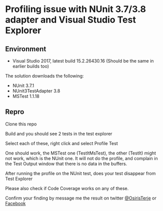 # Profiling issue with NUnit 3.7/3.8 adapter and Visual Studio Test Explorer

## Environment

* Visual Studio 2017, latest build 15.2.26430.16 (Should be the same in earlier builds too)

The solution downloads the following:

* NUnit 3.7.1
* NUnit3TestAdapter 3.8
* MSTest 1.1.18


## Repro

Clone this repo

Build and you should see 2 tests in the test explorer

Select each of these, right click and select Profile Test

One should work, the MSTest one (TestItMsTest), the other (TestIt) might not work, which is the NUnit one.  It will not do the profile, and complain in the Test Output window that there is no data in the buffers. 

After running the profile on the NUnit test, does your test disappear from Test Explorer

Please also check if Code Coverage works on any of these.

Confirm your finding by message me the result on twitter  [@OsirisTerje](https://twitter.com/osiristerje) or [Facebook](https://www.facebook.com/Terje.Sandstrom) 

